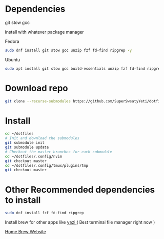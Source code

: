 # Dependencies

git
stow
gcc

install with whatever package manager

Fedora
```bash
sudo dnf install git stow gcc unzip fzf fd-find ripgrep -y
```
Ubuntu
```bash
sudo apt install git stow gcc build-essentials unzip fzf fd-find ripgrep -y
```

# Download repo

```bash
git clone --recurse-submodules https://github.com/SuperSweatyYeti/dotfiles.git ~/dotfiles
```

# Install

```bash
cd ~/dotfiles
# Init and download the submodules
git submodule init
git submodule update
# Checkout the master branches for each submodule
cd ~/dotfiles/.config/nvim
git checkout master
cd ~/dotfiles/.config/tmux/plugins/tmp
git checkout master
```

# Other Recommended dependencies to install

```bash
sudo dnf install fzf fd-find ripgrep
```

Install brew for other apps like [ yazi ]( https://github.com/sxyazi/yazi  )( Best terminal file manager right now )

[ Home Brew Website ](https://brew.sh/)
